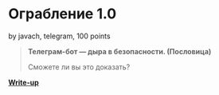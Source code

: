 # Ограбление 1.0

by javach, telegram, 100 points

> __Телеграм-бот — дыра в безопасности. (Пословица)__
>
> Сможете ли вы это доказать?

**[Write-up](WRITEUP.md)**
